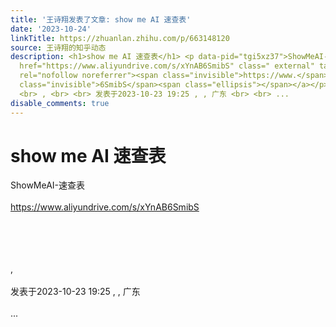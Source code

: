 ```yaml
---
title: '王诗翔发表了文章: show me AI 速查表'
date: '2023-10-24'
linkTitle: https://zhuanlan.zhihu.com/p/663148120
source: 王诗翔的知乎动态
description: <h1>show me AI 速查表</h1> <p data-pid="tgi5xz37">ShowMeAI-速查表<br><br><a
  href="https://www.aliyundrive.com/s/xYnAB6SmibS" class=" external" target="_blank"
  rel="nofollow noreferrer"><span class="invisible">https://www.</span><span class="visible">aliyundrive.com/s/xYnAB</span><span
  class="invisible">6SmibS</span><span class="ellipsis"></span></a></p> <br><br> <br>
  <br> , <br> <br> 发表于2023-10-23 19:25 , , 广东 <br> <br> ...
disable_comments: true
---
```

<h1>show me AI 速查表</h1> <p data-pid="tgi5xz37">ShowMeAI-速查表<br><br><a href="https://www.aliyundrive.com/s/xYnAB6SmibS" class=" external" target="_blank" rel="nofollow noreferrer"><span class="invisible">https://www.</span><span class="visible">aliyundrive.com/s/xYnAB</span><span class="invisible">6SmibS</span><span class="ellipsis"></span></a></p> <br><br> <br> <br> , <br> <br> 发表于2023-10-23 19:25 , , 广东 <br> <br> ...
